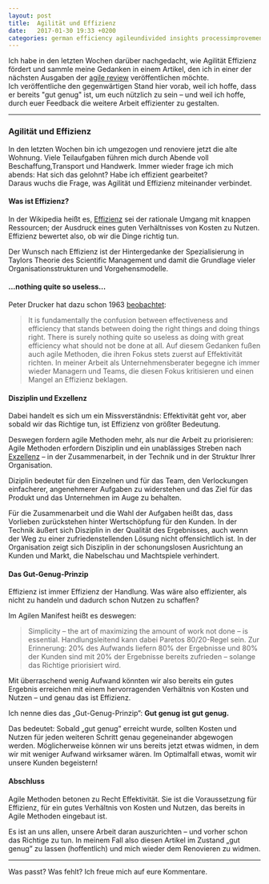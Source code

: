 ```yaml
---
layout: post
title:  Agilität und Effizienz
date:   2017-01-30 19:33 +0200
categories: german efficiency agileundivided insights processimprovement
---
```

Ich habe in den letzten Wochen darüber nachgedacht, wie Agilität Effizienz fördert und sammle meine Gedanken in einem Artikel, den ich in einer der nächsten Ausgaben der [agile review](https://www.itagileshop.de/lesen/agile-review/) veröffentlichen möchte.  
Ich veröffentliche den gegenwärtigen Stand hier vorab, weil ich hoffe, dass er bereits "gut genug" ist, um euch nützlich zu sein – und weil ich hoffe, durch euer Feedback die weitere Arbeit effizienter zu gestalten.

---

### Agilität und Effizienz

In den letzten Wochen bin ich umgezogen und renoviere jetzt die alte Wohnung. Viele Teilaufgaben führen mich durch Abende voll Beschaffung,Transport und Handwerk. Immer wieder frage ich mich abends: Hat sich das gelohnt? Habe ich effizient gearbeitet?  
Daraus wuchs die Frage, was Agilität und Effizienz miteinander verbindet.

#### Was ist Effizienz?
In der Wikipedia heißt es, [Effizienz](https://de.wikipedia.org/wiki/Wirtschaftlichkeit) sei der rationale Umgang mit knappen Ressourcen; der Ausdruck eines guten Verhältnisses von Kosten zu Nutzen. Effizienz bewertet also, ob wir die Dinge richtig tun.

Der Wunsch nach Effizienz ist der Hintergedanke der Spezialisierung in Taylors Theorie des Scientific Management und damit die Grundlage vieler Organisationsstrukturen und Vorgehensmodelle.

#### ...nothing quite so useless...
Peter Drucker hat dazu schon 1963 [beobachtet](https://hbr.org/1963/05/managing-for-business-effectiveness):  
> It is fundamentally the confusion between effectiveness and efficiency that stands between doing the right things and doing things right. There is surely nothing quite so useless as doing with great efficiency what should not be done at all.
Auf diesem Gedanken fußen auch agile Methoden, die ihren Fokus stets zuerst auf Effektivität richten. In meiner Arbeit als Unternehmensberater begegne ich immer wieder Managern und Teams, die diesen Fokus kritisieren und einen Mangel an Effizienz beklagen.

#### Disziplin und Exzellenz
Dabei handelt es sich um ein Missverständnis: Effektivität geht vor, aber sobald wir das Richtige tun, ist Effizienz von größter Bedeutung.  

Deswegen fordern agile Methoden mehr, als nur die Arbeit zu priorisieren: Agile Methoden erfordern Disziplin und ein unablässiges Streben nach [Exzellenz](https://agilemanifesto.org/principles.html) – in der Zusammenarbeit, in der Technik und in der Struktur Ihrer Organisation.

Diziplin bedeutet für den Einzelnen und für das Team, den Verlockungen einfacherer, angenehmerer Aufgaben zu widerstehen und das Ziel für das Produkt und das Unternehmen im Auge zu behalten.  

Für die Zusammenarbeit und die Wahl der Aufgaben heißt das, dass Vorlieben zurückstehen hinter Wertschöpfung für den Kunden. In der Technik äußert sich Disziplin in der Qualität des Ergebnisses, auch wenn der Weg zu einer zufriedenstellenden Lösung nicht offensichtlich ist. In der Organisation zeigt sich Disziplin in der schonungslosen Ausrichtung an Kunden und Markt, die Nabelschau und Machtspiele verhindert.

#### Das Gut-Genug-Prinzip
Effizienz ist immer Effizienz der Handlung. Was wäre also effizienter, als nicht zu handeln und dadurch schon Nutzen zu schaffen?

Im Agilen Manifest heißt es deswegen:
> Simplicity – the art of maximizing the amount of work not done – is essential.
Handlungsleitend kann dabei Paretos 80/20-Regel sein. Zur Erinnerung: 20% des Aufwands liefern 80% der Ergebnisse und 80% der Kunden sind mit 20% der Ergebnisse bereits zufrieden – solange das Richtige priorisiert wird.

Mit überraschend wenig Aufwand könnten wir also bereits ein gutes Ergebnis erreichen mit einem hervorragenden Verhältnis von Kosten und Nutzen – und genau das ist Effizienz.

Ich nenne dies das „Gut-Genug-Prinzip”: **Gut genug ist gut genug.**

Das bedeutet: Sobald „gut genug” erreicht wurde, sollten Kosten und Nutzen für jeden weiteren Schritt genau gegeneinander abgewogen werden. Möglicherweise können wir uns bereits jetzt etwas widmen, in dem wir mit weniger Aufwand wirksamer wären. Im Optimalfall etwas, womit wir unsere Kunden begeistern!

#### Abschluss
Agile Methoden betonen zu Recht Effektivität. Sie ist die Voraussetzung für Effizienz, für ein gutes Verhältnis von Kosten und Nutzen, das bereits in Agile Methoden eingebaut ist.

Es ist an uns allen, unsere Arbeit daran auszurichten – und vorher schon das Richtige zu tun. In meinem Fall also diesen Artikel im Zustand „gut genug” zu lassen (hoffentlich) und mich wieder dem Renovieren zu widmen.

----

Was passt? Was fehlt? Ich freue mich auf eure Kommentare.